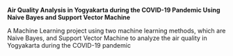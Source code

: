 **Air Quality Analysis in Yogyakarta during the COVID-19 Pandemic Using Naive Bayes and Support Vector Machine**

A Machine Learning project using two machine learning methods, which are Naive Bayes, and Support Vector Machine to analyze the air quality in Yogyakarta during the COVID-19 pandemic
